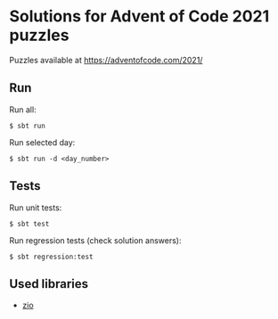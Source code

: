 # Solutions for Advent of Code 2021 puzzles

Puzzles available at https://adventofcode.com/2021/

## Run

Run all:
```
$ sbt run
```

Run selected day:
```
$ sbt run -d <day_number>
```

## Tests

Run unit tests:
```
$ sbt test
```

Run regression tests (check solution answers):
```
$ sbt regression:test
```

## Used libraries
 * [zio](https://zio.dev/)
